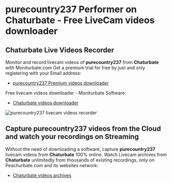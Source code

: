 # purecountry237 Performer on Chaturbate - Free LiveCam videos downloader

## Chaturbate Live Videos Recorder

Monitor and record livecam videos of **purecountry237** from **Chaturbate** with Moniturbate.com
Get a premium trial for free by just and only registering with your Email address:
* [purecountry237 Premium videos downloader](https://moniturbate.com/request-demo-licence-key.html)

Free livecam videos downloader - Moniturbate Software:
* [Chaturbate videos downloader](https://moniturbate.com/moniturbate-download-software.html)

![purecountry237 livecam videos recorder](https://peachurnet.com/templates/moniturbate-software.png)


## Capture purecountry237 videos from the Cloud and watch your recordings on Streaming

Without the need of downloading a software, capture **purecountry237** livecam videos from **Chaturbate** 100% online.
Watch Livecam archives from **Chaturbate** unlimitedly from thousands of existing recordings, only on Peachurbate.com and its websites network:
* [Chaturbate videos archives](https://peachurnet.com/)